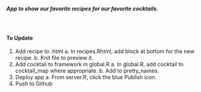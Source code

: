 ##### App to show our favorite recipes for our favorite cocktails.

<br /> 

#### To Update
1. Add recipe to .html
    a. In recipes.Rhtml, add block at bottom for the new recipe.
    b. Knit file to preview it.
2. Add cocktail to framework in global.R
    a. In global.R, add cocktail to cocktail_map where appropriate.
    b. Add to pretty_names.
3. Deploy app
    a. From server.R, click the blue Publish icon.
4. Push to Github


